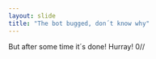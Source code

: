 ```yaml
---
layout: slide
title: "The bot bugged, don´t know why"
---
```


But after some time it´s done!
Hurray! 0//
